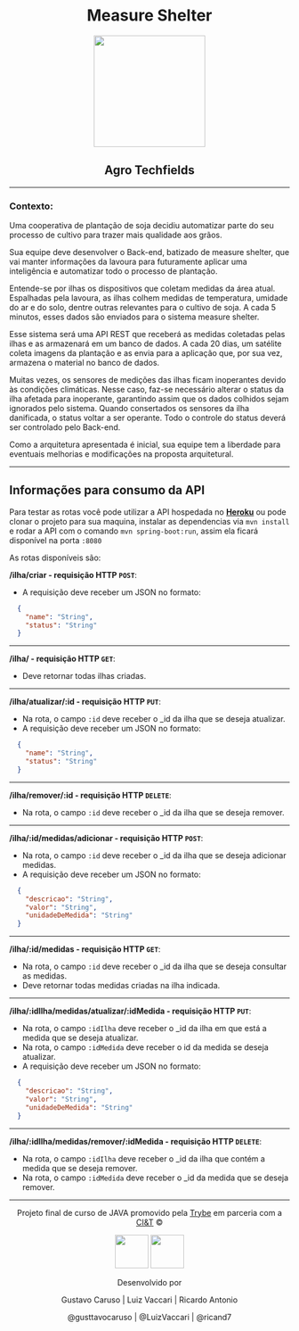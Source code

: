 <div align="center">

# Measure Shelter

<img src="https://agropos.com.br/wp-content/uploads/2021/04/Sensores-de-Umidade.jpg" width="200px">

## Agro Techfields

</div>

---

### Contexto:
Uma cooperativa de plantação de soja decidiu automatizar parte do seu processo de cultivo para trazer mais qualidade aos grãos.

Sua equipe deve desenvolver o Back-end, batizado de measure shelter, que vai manter informações da lavoura para futuramente aplicar uma inteligência e automatizar todo o processo de plantação.

Entende-se por ilhas os dispositivos que coletam medidas da área atual. Espalhadas pela lavoura, as ilhas colhem medidas de temperatura, umidade do ar e do solo, dentre outras relevantes para o cultivo de soja. A cada 5 minutos, esses dados são enviados para o sistema measure shelter.

Esse sistema será uma API REST que receberá as medidas coletadas pelas ilhas e as armazenará em um banco de dados. A cada 20 dias, um satélite coleta imagens da plantação e as envia para a aplicação que, por sua vez, armazena o material no banco de dados.

Muitas vezes, os sensores de medições das ilhas ficam inoperantes devido às condições climáticas. Nesse caso, faz-se necessário alterar o status da ilha afetada para inoperante, garantindo assim que os dados colhidos sejam ignorados pelo sistema. Quando consertados os sensores da ilha danificada, o status voltar a ser operante. Todo o controle do status deverá ser controlado pelo Back-end.

Como a arquitetura apresentada é inicial, sua equipe tem a liberdade para eventuais melhorias e modificações na proposta arquitetural.

---

## Informações para consumo da API

Para testar as rotas você pode utilizar a API hospedada no <a href="https://mensure-shelter-group-3.herokuapp.com/" target="_blank">**Heroku**</a> ou pode clonar o projeto para sua maquina, instalar as dependencias via `mvn install` e rodar a API com o comando `mvn spring-boot:run`, assim ela ficará disponível na porta `:8080`

As rotas disponíveis são:

**/ilha/criar - requisição HTTP `POST`**:
  - A requisição deve receber um JSON no formato:

```json
  {
    "name": "String",
    "status": "String"
  }
```
---

**/ilha/ - requisição HTTP `GET`**:
  - Deve retornar todas ilhas criadas.
---

**/ilha/atualizar/:id - requisição HTTP `PUT`**:
  - Na rota, o campo `:id` deve receber o _id da ilha que se deseja atualizar.
  - A requisição deve receber um JSON no formato:

```json
  {
    "name": "String",
    "status": "String"
  }
```
---

**/ilha/remover/:id - requisição HTTP `DELETE`**:
  - Na rota, o campo `:id` deve receber o _id da ilha que se deseja remover.
---

**/ilha/:id/medidas/adicionar - requisição HTTP `POST`**:
  - Na rota, o campo `:id` deve receber o _id da ilha que se deseja adicionar medidas.
  - A requisição deve receber um JSON no formato:

```json
  {
    "descricao": "String",
    "valor": "String",
    "unidadeDeMedida": "String"
  }
```
---

**/ilha/:id/medidas - requisição HTTP `GET`**:
  - Na rota, o campo `:id` deve receber o _id da ilha que se deseja consultar as medidas.
  - Deve retornar todas medidas criadas na ilha indicada.
---

**/ilha/:idIlha/medidas/atualizar/:idMedida - requisição HTTP `PUT`**:
  - Na rota, o campo `:idIlha` deve receber o _id da ilha em que está a medida que se deseja atualizar.
  - Na rota, o campo `:idMedida` deve receber o id da medida se deseja atualizar.
  - A requisição deve receber um JSON no formato:

```json
  {
    "descricao": "String",
    "valor": "String",
    "unidadeDeMedida": "String"
  }
```
---

**/ilha/:idIlha/medidas/remover/:idMedida - requisição HTTP `DELETE`**:
  - Na rota, o campo `:idIlha` deve receber o _id da ilha que contém a medida que se deseja remover.
  - Na rota, o campo `:idMedida` deve receber o _id da medida que se deseja remover.
---


<div align="center">

Projeto final de curso de JAVA promovido pela [Trybe](https://www.betrybe.com/) em parceria com a [CI&T](https://ciandt.com/br/pt-br/home) ©

<img src="https://avatars.githubusercontent.com/u/82593112?v=4" width="60px">
<img src="https://encrypted-tbn0.gstatic.com/images?q=tbn:ANd9GcTU59qxQX-52fU_TNMxS_MkbhlgUyTkYDkkAzpSTyREZvLn6yrmbFc0I7wUWIq9IF0K1oI&usqp=CAU" width="60px">

Desenvolvido por

Gustavo Caruso | Luiz Vaccari | Ricardo Antonio

@gusttavocaruso | @LuizVaccari | @ricand7

</div>